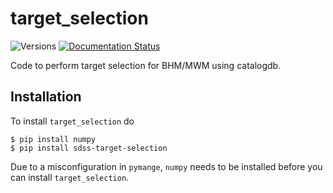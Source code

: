 # target_selection

![Versions](https://img.shields.io/badge/python->3.7-blue)
[![Documentation Status](https://readthedocs.org/projects/sdss-target-selection/badge/?version=latest)](https://sdss-target-selection.readthedocs.io/en/latest/?badge=latest)
<!-- [![Travis (.org)](https://img.shields.io/travis/sdss/target_selection)](https://travis-ci.org/sdss/target_selection)
[![codecov](https://codecov.io/gh/sdss/target_selection/branch/main/graph/badge.svg)](https://codecov.io/gh/sdss/target_selection) -->

Code to perform target selection for BHM/MWM using catalogdb.

## Installation

To install `target_selection` do

```console
$ pip install numpy
$ pip install sdss-target-selection
```

Due to a misconfiguration in `pymange`, `numpy` needs to be installed before you can install `target_selection`.
